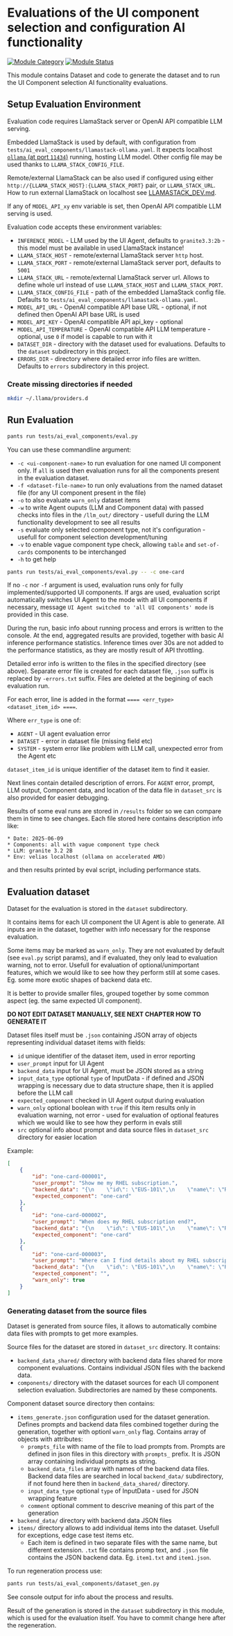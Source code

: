 # Evaluations of the UI component selection and configuration AI functionality

[![Module Category](https://img.shields.io/badge/Module%20Category-Testing/Evaluation-darkmagenta)](https://github.com/RedHat-UX/next-gen-ui-agent)
[![Module Status](https://img.shields.io/badge/Module%20Status-Supported-green)](https://github.com/RedHat-UX/next-gen-ui-agent)

This module contains Dataset and code to generate the dataset and to run the UI Component selection AI functionality evaluations.

## Setup Evaluation Environment

Evaluation code requires LlamaStack server or OpenAI API compatible LLM serving. 

Embedded LlamaStack is used by default, with configuration from `tests/ai_eval_components/llamastack-ollama.yaml`. It expects localhost [`ollama` (at port `11434`)](https://ollama.com/) running, hosting LLM model. 
Other config file may be used thanks to `LLAMA_STACK_CONFIG_FILE`.

Remote/external LlamaStack can be also used if configured using either `http://{LLAMA_STACK_HOST}:{LLAMA_STACK_PORT}` pair, or `LLAMA_STACK_URL`. How to run external LlamaStack on localhost see [LLAMASTACK_DEV.md](../../LLAMASTACK_DEV.md).

If any of `MODEL_API_xy` env variable is set, then OpenAI API compatible LLM serving is used.

Evaluation code accepts these environment variables:
* `INFERENCE_MODEL` - LLM used by the UI Agent, defaults to `granite3.3:2b` - this model must be available in used LlamaStack instance!
* `LLAMA_STACK_HOST` - remote/external LlamaStack server `http` host. 
* `LLAMA_STACK_PORT` - remote/external LlamaStack server port, defaults to `5001`
* `LLAMA_STACK_URL` - remote/external LlamaStack server url. Allows to define whole url instead of use `LLAMA_STACK_HOST` and `LLAMA_STACK_PORT`.
* `LLAMA_STACK_CONFIG_FILE` - path of the embedded LlamaStack config file. Defaults to `tests/ai_eval_components/llamastack-ollama.yaml`.
* `MODEL_API_URL` - OpenAI compatible API base URL - optional, if not defined then OpenAI API base URL is used
* `MODEL_API_KEY` - OpenAI compatible API api_key - optional
* `MODEL_API_TEMPERATURE` - OpenAI compatible API LLM temperature - optional, use `0` if model is capable to run with it
* `DATASET_DIR` - directory with the dataset used for evaluations. Defaults to the `dataset` subdirectory in this project.
* `ERRORS_DIR` - directory where detailed error info files are written. Defaults to `errors` subdirectory in this project.

### Create missing directories if needed

```sh
mkdir ~/.llama/providers.d
```

## Run Evaluation

```sh
pants run tests/ai_eval_components/eval.py
```

You can use these commandline argument:
* `-c <ui-component-name>` to run evaluation for one named UI component only. If `all` is used then evaluation runs for all the components present in the evaluation dataset.
* `-f <dataset-file-name>` to run only evaluations from the named dataset file (for any UI component present in the file)
* `-o` to also evaluate `warn_only` dataset items
* `-w` to write Agent ouputs (LLM and Component data) with passed checks into files in the `/llm_out/` directory - usefull during the LLM functionality development to see all results
* `-s` evaluate only selected component type, not it's configuration - usefull for component selection development/tuning
* `-v` to enable vague component type check, allowing `table` and `set-of-cards` components to be interchanged
* `-h` to get help

```sh
pants run tests/ai_eval_components/eval.py -- -c one-card
```

If no `-c` nor `-f` argument is used, evaluation runs only for fully implemented/supported UI components. 
If args are used, evaluation script automatically switches UI Agent to the mode with all UI components if necessary, 
message `UI Agent switched to 'all UI components' mode` is provided in this case.


During the run, basic info about running process and errors is written to the console. At the end, aggregated results
are provided, together with basic AI inference performance statistics. Inference times over 30s are not added to
the performance statistics, as they are mostly result of API throttling.

Detailed error info is written to the files in the specified directory (see above).
Separate error file is created for each dataset file, `.json` suffix is replaced by `-errors.txt` suffix. 
Files are deleted at the begining of each evaluation run.

For each error, line is added in the format `==== <err_type> <dataset_item_id> ====`. 

Where `err_type` is one of:
* `AGENT` - UI agent evaluation error 
* `DATASET` - error in dataset file (missing field etc)
* `SYSTEM` - system error like problem with LLM call, unexpected error from the Agent etc
  
`dataset_item_id` is unique identifier of the dataset item to find it easier.

Next lines contain detailed description of errors. For `AGENT` error, prompt, LLM output, Component data, and location of the data file in `dataset_src` is also provided for easier debugging.

Results of some eval runs are stored in `/results` folder so we can compare them in time to see changes. 
Each file stored here contains description info like:

```
* Date: 2025-06-09
* Components: all with vague component type check
* LLM: granite 3.2 2B
* Env: velias localhost (ollama on accelerated AMD)
```

and then results printed by eval script, including performance stats.

## Evaluation dataset

Dataset for the evaluation is stored in the `dataset` subdirectory.

It contains items for each UI component the UI Agent is able to generate. All inputs are in the dataset, together with info necessary for the response evaluation.

Some items may be marked as `warn_only`. They are not evaluated by default (see `eval.py` script params), and if evaluated, they only lead to evaluation warning, not to error. 
Usefull for evaluation of optional/unimportant features, which we would like to see how they perform still at some cases. Eg. some more exotic shapes of backend data etc.

It is better to provide smaller files, grouped together by some common aspect (eg. the same expected UI component).

**DO NOT EDIT DATASET MANUALLY, SEE NEXT CHAPTER HOW TO GENERATE IT**

Dataset files itself must be `.json` containing JSON array of objects representing individual dataset items with fields:
* `id` unique identifier of the dataset item, used in error reporting
* `user_prompt` input for UI Agent
* `backend_data` input for UI Agent, must be JSON stored as a string
* `input_data_type` optional `type` of InputData - if defined and JSON wrapping is necessary due to data structure shape, then it is applied before the LLM call
* `expected_component` checked in UI Agent output during evaluation
* `warn_only` optional boolean with `true` if this item results only in evaluation warning, not error - used for evaluation of optional features which we would like to see how they perform in evals still
* `src` optional info about prompt and data source files in `dataset_src` directory for easier location

Example:
```json
[
    {
        "id": "one-card-000001",
        "user_prompt": "Show me my RHEL subscription.",
        "backend_data": "{\n    \"id\": \"EUS-101\",\n    \"name\": \"RHEL\",\n    \"endDate\": \"2024-12-24\",\n    \"supported\": true,\n    \"numOfItems\": 2,\n    \"viewUrl\": \"https:\/\/access.redhat.com\/sub\/EUS-101\"\n}",
        "expected_component": "one-card"
    },
    {
        "id": "one-card-000002",
        "user_prompt": "When does my RHEL subscription end?",
        "backend_data": "{\n    \"id\": \"EUS-101\",\n    \"name\": \"RHEL\",\n    \"endDate\": \"2024-12-24\",\n    \"supported\": true,\n    \"numOfItems\": 2,\n    \"viewUrl\": \"https:\/\/access.redhat.com\/sub\/EUS-101\"\n}",
        "expected_component": "one-card"
    },
    {
        "id": "one-card-000003",
        "user_prompt": "Where can I find details about my RHEL subscription?",
        "backend_data": "{\n    \"id\": \"EUS-101\",\n    \"name\": \"RHEL\",\n    \"endDate\": \"2024-12-24\",\n    \"supported\": true,\n    \"numOfItems\": 2,\n    \"viewUrl\": \"https:\/\/access.redhat.com\/sub\/EUS-101\"\n}",
        "expected_component": "",
        "warn_only": true
    }
]
```

### Generating dataset from the source files

Dataset is generated from source files, it allows to automatically combine data files with prompts to get more examples.

Source files for the dataset are stored in `dataset_src` directory. It contains:
* `backend_data_shared/` directory with backend data files shared for more component evaluations. Contains individual JSON files with the backend data.
* `components/` directory with the dataset sources for each UI component selection evaluation. Subdirectories are named by these components.

Component dataset source directory then contains:
* `items_generate.json` configuration used for the dataset generation. Defines prompts and backend data files combined together during the generation, together with optionl `warn_only` flag.
  Contains array of objects with attributes:
  * `prompts_file` with name of the file to load prompts from. Prompts are defined in json files in this directory with `prompts_` prefix. It is JSON array containing individual prompts as string.
  * `backend_data_files` array with names of the backend data files. Backend data files are searched in local `backend_data/` subdirectory, if not found here then in `backend_data_shared/` directory.
  * `input_data_type` optional `type` of InputData - used for JSON wrapping feature
  * `comment` optional comment to descrive meaning of this part of the generation
* `backend_data/` directory with backend data JSON files
* `items/` directory allows to add individual items into the dataset. Usefull for exceptions, edge case test items etc.
  * Each item is defined in two separate files with the same name, but different extension. `.txt` file contains promp text, and `.json` file contains the JSON backend data. Eg. `item1.txt` and `item1.json`. 

To run regeneration process use:
```sh
pants run tests/ai_eval_components/dataset_gen.py
```
See console output for info about the process and results.

Result of the generation is stored in the `dataset` subdirectory in this module, which is used for the evaluation itself. You have to commit change here after the regeneration.
